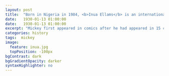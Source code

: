 ```yaml
---
layout: post
title:  "Born in Nigeria in 1984, <b>Inua Ellams</b> is an internationally touring poet, playwright and performer. He has published three pamphlets of poetry: <em>Candy Coated Unicorns and Converse All Stars</em>, <em>Thirteen Fairy Negro Tales</em> and <em>The Wire-Headed Heathen</em>. His first play <em>The 14th Tale</em> was awarded a Fringe First at the Edinburgh International Theatre Festival. He is currently working on a new play, and a poetry pamphlet called <em>#Afterhours</em>."
date:   1930-01-13 01:00:00
date:   1930-01-13 01:00:00
excerpt: "Mickey first appeared in comics after he had appeared in 15 commercially successful animated shorts and was easily recognized by ..."
categories: history
tags:  mickey
image:
  feature: inua.jpg
  topPosition: -100px
bgContrast: dark
bgGradientOpacity: darker
syntaxHighlighter: no
---
```

